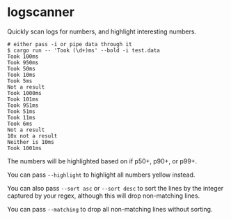 # logscanner
Quickly scan logs for numbers, and highlight interesting numbers.

```
# either pass -i or pipe data through it
$ cargo run -- 'Took (\d+)ms' --bold -i test.data
Took 100ms
Took 950ms
Took 50ms
Took 10ms
Took 5ms
Not a result
Took 1000ms
Took 101ms
Took 951ms
Took 51ms
Took 11ms
Took 6ms
Not a result
10x not a result
Neither is 10ms
Took 1001ms
```
The numbers will be highlighted based on if p50+, p90+, or p99+.

You can pass `--highlight` to highlight all numbers yellow instead.

You can also pass `--sort asc` or `--sort desc` to sort the lines by the integer
captured by your regex, although this will drop non-matching lines.

You can pass `--matching` to drop all non-matching lines without sorting.
